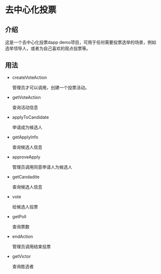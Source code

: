 # 去中心化投票

## 介绍

这是一个去中心化投票dapp demo项目，可用于任何需要投票选举的场景，例如选举领导人，或者为自己喜欢的观点投票等。

## 用法

* createVoteAction

  管理员才可以调用，创建一个投票活动。

* getVoteAction

  查询活动信息

* applyToCandidate

  申请成为候选人

* getApplyInfo

  查询候选人信息

* approveApply

  管理员调用同意申请人为候选人

* getCandadite

  查询候选人信息

* vote

  给候选人投票

* getPoll

  查询票数

* endAction

  管理员调用结束投票

* getVictor

  查询胜选者
